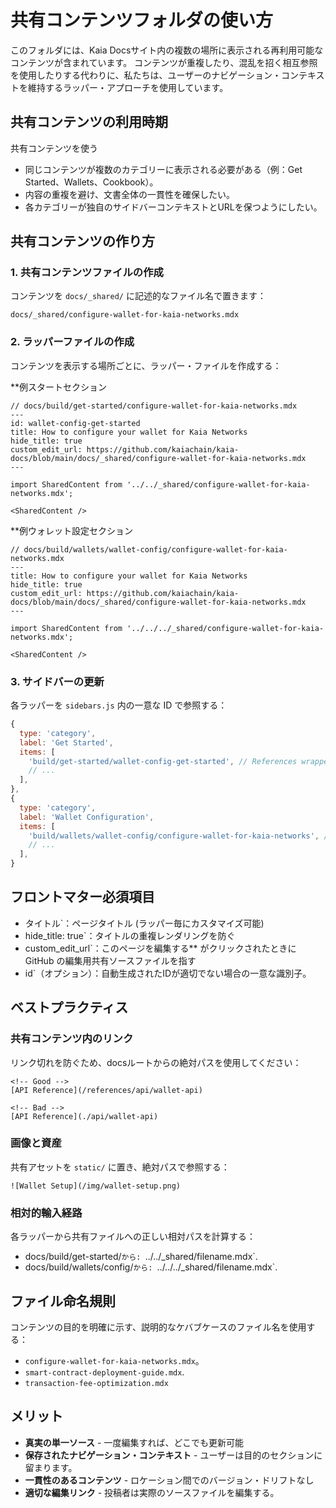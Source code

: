 # 共有コンテンツフォルダの使い方

このフォルダには、Kaia Docsサイト内の複数の場所に表示される再利用可能なコンテンツが含まれています。 コンテンツが重複したり、混乱を招く相互参照を使用したりする代わりに、私たちは、ユーザーのナビゲーション・コンテキストを維持するラッパー・アプローチを使用しています。

## 共有コンテンツの利用時期

共有コンテンツを使う

- 同じコンテンツが複数のカテゴリーに表示される必要がある（例：Get Started、Wallets、Cookbook）。
- 内容の重複を避け、文書全体の一貫性を確保したい。
- 各カテゴリーが独自のサイドバーコンテキストとURLを保つようにしたい。

## 共有コンテンツの作り方

### 1. 共有コンテンツファイルの作成

コンテンツを `docs/_shared/` に記述的なファイル名で置きます：

```
docs/_shared/configure-wallet-for-kaia-networks.mdx
```

### 2. ラッパーファイルの作成

コンテンツを表示する場所ごとに、ラッパー・ファイルを作成する：

\*\*例スタートセクション

```mdx
// docs/build/get-started/configure-wallet-for-kaia-networks.mdx
---
id: wallet-config-get-started
title: How to configure your wallet for Kaia Networks
hide_title: true
custom_edit_url: https://github.com/kaiachain/kaia-docs/blob/main/docs/_shared/configure-wallet-for-kaia-networks.mdx
---

import SharedContent from '../../_shared/configure-wallet-for-kaia-networks.mdx';

<SharedContent />
```

\*\*例ウォレット設定セクション

```mdx
// docs/build/wallets/wallet-config/configure-wallet-for-kaia-networks.mdx
---
title: How to configure your wallet for Kaia Networks
hide_title: true
custom_edit_url: https://github.com/kaiachain/kaia-docs/blob/main/docs/_shared/configure-wallet-for-kaia-networks.mdx
---

import SharedContent from '../../../_shared/configure-wallet-for-kaia-networks.mdx';

<SharedContent />
```

### 3. サイドバーの更新

各ラッパーを `sidebars.js` 内の一意な ID で参照する：

```javascript
{
  type: 'category',
  label: 'Get Started',
  items: [
    'build/get-started/wallet-config-get-started', // References wrapper #1
    // ...
  ],
},
{
  type: 'category', 
  label: 'Wallet Configuration',
  items: [
    'build/wallets/wallet-config/configure-wallet-for-kaia-networks', // References wrapper #2
    // ...
  ],
}
```

## フロントマター必須項目

- タイトル\`：ページタイトル (ラッパー毎にカスタマイズ可能)
- hide_title: true\`：タイトルの重複レンダリングを防ぐ
- custom_edit_url\`：このページを編集する\*\* がクリックされたときに GitHub の編集用共有ソースファイルを指す
- id\`（オプション）：自動生成されたIDが適切でない場合の一意な識別子。

## ベストプラクティス

### 共有コンテンツ内のリンク

リンク切れを防ぐため、docsルートからの絶対パスを使用してください：

```mdx
<!-- Good -->
[API Reference](/references/api/wallet-api)

<!-- Bad -->
[API Reference](./api/wallet-api)
```

### 画像と資産

共有アセットを `static/` に置き、絶対パスで参照する：

```mdx
![Wallet Setup](/img/wallet-setup.png)
```

### 相対的輸入経路

各ラッパーから共有ファイルへの正しい相対パスを計算する：

- docs/build/get-started/`から: `../../_shared/filename.mdx\`.
- docs/build/wallets/config/`から: `../../../_shared/filename.mdx\`.

## ファイル命名規則

コンテンツの目的を明確に示す、説明的なケバブケースのファイル名を使用する：

- `configure-wallet-for-kaia-networks.mdx`。
- `smart-contract-deployment-guide.mdx`.
- `transaction-fee-optimization.mdx`

## メリット

- **真実の単一ソース** - 一度編集すれば、どこでも更新可能
- **保存されたナビゲーション・コンテキスト** - ユーザーは目的のセクションに留まります。
- **一貫性のあるコンテンツ** - ロケーション間でのバージョン・ドリフトなし
- **適切な編集リンク** - 投稿者は実際のソースファイルを編集する。